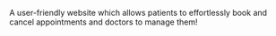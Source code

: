 A user-friendly website which allows patients to effortlessly book and cancel appointments and doctors to manage them!
